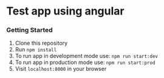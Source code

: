 # Test app using angular

### Getting Started
1. Clone this repository
2. Run `npm install`
3. To run app in development mode use: `npm run start:dev`
4. To run app in production mode use: `npm run start:prod`
5. Visit `localhost:8000` in your browser
